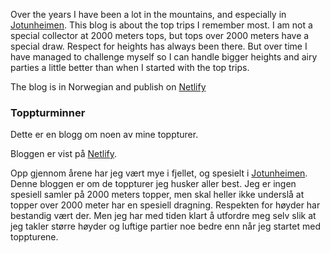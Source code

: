 
Over the years I have been a lot in the mountains, and especially in [Jotunheimen](https://en.wikipedia.org/wiki/Jotunheimen). This blog is about the top trips I remember most. I am not a special collector at 2000 meters tops, but tops over 2000 meters have a special draw. Respect for heights has always been there. But over time I have managed to challenge myself so I can handle bigger heights and airy parties a little better than when I started with the top trips.

The blog is in Norwegian and publish on [Netlify](https://toppturer.netlify.app/)

### Toppturminner

Dette er en blogg om noen av mine toppturer.

Bloggen er vist på [Netlify](https://toppturminner.netlify.app).

Opp gjennom årene har jeg vært mye i fjellet, og spesielt i [Jotunheimen](https://en.wikipedia.org/wiki/Jotunheimen). Denne bloggen er om de toppturer jeg husker aller best. Jeg er ingen spesiell samler på 2000 meters topper, men skal heller ikke underslå at topper over 2000 meter har en spesiell dragning. Respekten for høyder har bestandig vært der. Men jeg har med tiden klart å utfordre meg selv slik at jeg takler større høyder og luftige partier noe bedre enn når jeg startet med toppturene.
